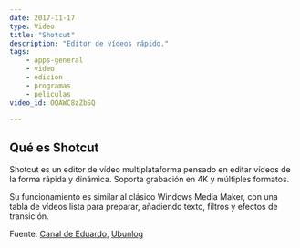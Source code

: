 ```yaml
---
date: 2017-11-17
type: Video
title: "Shotcut"
description: "Editor de vídeos rápido."
tags:
    - apps-general
    - video
    - edicion
    - programas
    - peliculas
video_id: OQAWC8zZbSQ

---
```

<!--more-->

## Qué es Shotcut

Shotcut es un editor de vídeo multiplataforma pensado en editar vídeos de la forma rápida y dinámica. Soporta grabación en 4K y múltiples formatos.

Su funcionamiento es similar al clásico Windows Media Maker, con una tabla de vídeos lista para preparar, añadiendo texto, filtros y efectos de transición.

Fuente: [Canal de Eduardo](https://www.youtube.com/channel/UCevz5z-yIx5lllHeovBJqvQ), [Ubunlog](https://ubunlog.com/shotcut-video-editor-ubuntu/?)
